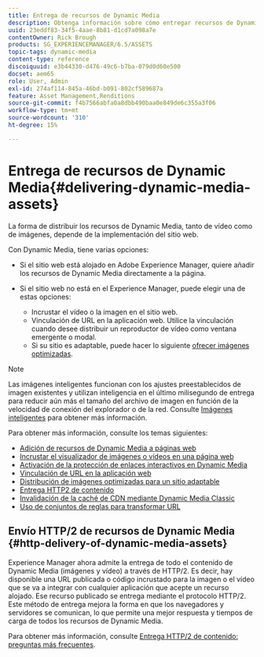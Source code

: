 ```yaml
---
title: Entrega de recursos de Dynamic Media
description: Obtenga información sobre cómo entregar recursos de Dynamic Media
uuid: 23eddf83-34f5-4aae-8b81-d1cd7a098a7e
contentOwner: Rick Brough
products: SG_EXPERIENCEMANAGER/6.5/ASSETS
topic-tags: dynamic-media
content-type: reference
discoiquuid: e3b44330-d476-49c6-b7ba-079d0d60e500
docset: aem65
role: User, Admin
exl-id: 274af114-845a-46bd-b091-802cf589687a
feature: Asset Management,Renditions
source-git-commit: f4b7566abfa0a8dbb490baa0e849de6c355a3f06
workflow-type: tm+mt
source-wordcount: '310'
ht-degree: 15%

---
```


# Entrega de recursos de Dynamic Media{#delivering-dynamic-media-assets}

La forma de distribuir los recursos de Dynamic Media, tanto de vídeo como de imágenes, depende de la implementación del sitio web.

Con Dynamic Media, tiene varias opciones:

* Si el sitio web está alojado en Adobe Experience Manager, quiere añadir los recursos de Dynamic Media directamente a la página.
* Si el sitio web no está en el Experience Manager, puede elegir una de estas opciones:

   * Incrustar el vídeo o la imagen en el sitio web.
   * Vinculación de URL en la aplicación web. Utilice la vinculación cuando desee distribuir un reproductor de vídeo como ventana emergente o modal.
   * Si su sitio es adaptable, puede hacer lo siguiente [ofrecer imágenes optimizadas](/help/assets/responsive-site.md).

>[!NOTE]
>
>Las imágenes inteligentes funcionan con los ajustes preestablecidos de imagen existentes y utilizan inteligencia en el último milisegundo de entrega para reducir aún más el tamaño del archivo de imagen en función de la velocidad de conexión del explorador o de la red. Consulte [Imágenes inteligentes](/help/assets/imaging-faq.md) para obtener más información.

Para obtener más información, consulte los temas siguientes:

* [Adición de recursos de Dynamic Media a páginas web](/help/assets/adding-dynamic-media-assets-to-pages.md)
* [Incrustar el visualizador de imágenes o vídeos en una página web](/help/assets/embed-code.md)
* [Activación de la protección de enlaces interactivos en Dynamic Media](/help/assets/hotlink-protection.md)
* [Vinculación de URL en la aplicación web](/help/assets/linking-urls-to-yourwebapplication.md)
* [Distribución de imágenes optimizadas para un sitio adaptable](/help/assets/responsive-site.md)
* [Entrega HTTP2 de contenido](/help/assets/http2.md)
* [Invalidación de la caché de CDN mediante Dynamic Media Classic](/help/assets/invalidate-cdn-cache-dm-classic.md)
* [Uso de conjuntos de reglas para transformar URL](/help/assets/using-rulesets-to-transform-urls.md)


## Envío HTTP/2 de recursos de Dynamic Media {#http-delivery-of-dynamic-media-assets}

Experience Manager ahora admite la entrega de todo el contenido de Dynamic Media (imágenes y vídeo) a través de HTTP/2. Es decir, hay disponible una URL publicada o código incrustado para la imagen o el vídeo que se va a integrar con cualquier aplicación que acepte un recurso alojado. Ese recurso publicado se entrega mediante el protocolo HTTP/2. Este método de entrega mejora la forma en que los navegadores y servidores se comunican, lo que permite una mejor respuesta y tiempos de carga de todos los recursos de Dynamic Media.

Para obtener más información, consulte [Entrega HTTP/2 de contenido: preguntas más frecuentes](/help/sites-administering/scene7-http2faq.md).
